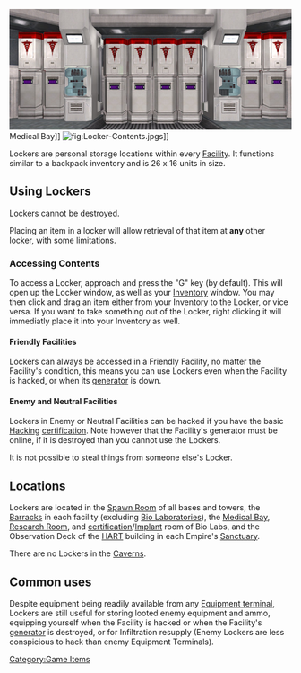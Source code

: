 ![](/images/Lockers_biolab.jpg "fig:Lockers_biolab.jpg") Medical Bay\]\]
![](/Locker-Contents.jpg "fig:Locker-Contents.jpg")s\]\]

Lockers are personal storage locations within every
[Facility](/facilities "wikilink"). It functions similar to a backpack
inventory and is 26 x 16 units in size.

## Using Lockers

Lockers cannot be destroyed.

Placing an item in a locker will allow retrieval of that item at **any**
other locker, with some limitations.

### Accessing Contents

To access a Locker, approach and press the "G" key (by default). This
will open up the Locker window, as well as your
[Inventory](/Inventory "wikilink") window. You may then click and drag an
item either from your Inventory to the Locker, or vice versa. If you
want to take something out of the Locker, right clicking it will
immediatly place it into your Inventory as well.

#### Friendly Facilities

Lockers can always be accessed in a Friendly Facility, no matter the
Facility's condition, this means you can use Lockers even when the
Facility is hacked, or when its [generator](/generator "wikilink") is
down.

#### Enemy and Neutral Facilities

Lockers in Enemy or Neutral Facilities can be hacked if you have the
basic [Hacking](<Hacking_(Certification)> "wikilink")
[certification](/certification "wikilink"). Note however that the
Facility's generator must be online, if it is destroyed than you cannot
use the Lockers.

It is not possible to steal things from someone else's Locker.

## Locations

Lockers are located in the [Spawn Room](/Spawn_Room "wikilink") of all
bases and towers, the [Barracks](/Barracks "wikilink") in each facility
(excluding [Bio Laboratories](/Bio_Laboratory "wikilink")), the [Medical
Bay](/Medical_Bay "wikilink"), [Research Room](/Research_Room "wikilink"),
and
[certification](/certification "wikilink")/[Implant](/Implant "wikilink")
room of Bio Labs, and the Observation Deck of the
[HART](/HART "wikilink") building in each Empire's
[Sanctuary](/Sanctuary "wikilink").

There are no Lockers in the [Caverns](/Cavern "wikilink").

## Common uses

Despite equipment being readily available from any [Equipment
terminal](/Equipment_terminal "wikilink"), Lockers are still useful for
storing looted enemy equipment and ammo, equipping yourself when the
Facility is hacked or when the Facility's
[generator](/generator "wikilink") is destroyed, or for Infiltration
resupply (Enemy Lockers are less conspicious to hack than enemy
Equipment Terminals).

[Category:Game Items](/Category:Game_Items "wikilink")
